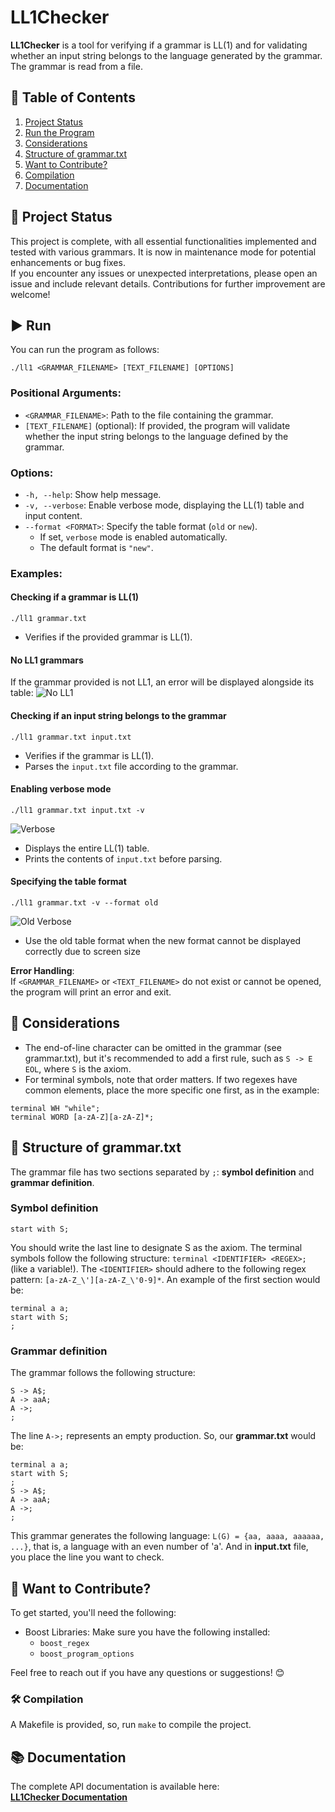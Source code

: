 # LL1Checker
**LL1Checker** is a tool for verifying if a grammar is LL(1) and for validating whether an input string belongs to the language generated by the grammar. The grammar is read from a file.

## 📖 Table of Contents
1. [Project Status](#-project-status)
2. [Run the Program](#%EF%B8%8F-run)
3. [Considerations](#-considerations)
4. [Structure of grammar.txt](#-structure-of-grammartxt)
5. [Want to Contribute?](#-want-to-contribute)
6. [Compilation](#%EF%B8%8F-compilation)
7. [Documentation](#-documentation)

## 🚀 Project Status

This project is complete, with all essential functionalities implemented and tested with various grammars. It is now in maintenance mode for potential enhancements or bug fixes.  
If you encounter any issues or unexpected interpretations, please open an issue and include relevant details. Contributions for further improvement are welcome!

## ▶️ Run

You can run the program as follows:
~~~
./ll1 <GRAMMAR_FILENAME> [TEXT_FILENAME] [OPTIONS]
~~~ 
### Positional Arguments:
- `<GRAMMAR_FILENAME>`: Path to the file containing the grammar.
- `[TEXT_FILENAME]` (optional): If provided, the program will validate whether the input string belongs to the language defined by the grammar.

### Options:
- `-h, --help`: Show help message.
- `-v, --verbose`: Enable verbose mode, displaying the LL(1) table and input content.
- `--format <FORMAT>`: Specify the table format (`old` or `new`).  
  - If set, `verbose` mode is enabled automatically.  
  - The default format is `"new"`.

### Examples:

#### Checking if a grammar is LL(1)
~~~
./ll1 grammar.txt
~~~
- Verifies if the provided grammar is LL(1).  

#### No LL1 grammars
If the grammar provided is not LL1, an error will be displayed alongside its table:
![No LL1](.github/screenshots/noll1.png)

#### Checking if an input string belongs to the grammar
~~~
./ll1 grammar.txt input.txt
~~~
- Verifies if the grammar is LL(1).  
- Parses the `input.txt` file according to the grammar.

#### Enabling verbose mode
~~~
./ll1 grammar.txt input.txt -v
~~~
![Verbose](.github/screenshots/parseinputverbose.png)
- Displays the entire LL(1) table.  
- Prints the contents of `input.txt` before parsing.

#### Specifying the table format
~~~
./ll1 grammar.txt -v --format old
~~~
![Old Verbose](.github/screenshots/ll1old.png)

- Use the old table format when the new format cannot be displayed correctly due to screen size

**Error Handling**:  
If `<GRAMMAR_FILENAME>` or `<TEXT_FILENAME>` do not exist or cannot be opened, the program will print an error and exit.

## 📌 Considerations
- The end-of-line character can be omitted in the grammar (see grammar.txt), but it's recommended to add a first rule, such as `S -> E EOL`, where `S` is the axiom.
- For terminal symbols, note that order matters. If two regexes have common elements, place the more specific one first, as in the example:
~~~
terminal WH "while";
terminal WORD [a-zA-Z][a-zA-Z]*;
~~~

## 📄 Structure of grammar.txt

The grammar file has two sections separated by `;`: **symbol definition** and **grammar definition**.

### Symbol definition
~~~
start with S;
~~~
You should write the last line to designate S as the axiom.
The terminal symbols follow the following structure: `terminal <IDENTIFIER> <REGEX>;` (like a variable!). The `<IDENTIFIER>` should adhere to the following regex pattern: `[a-zA-Z_\'][a-zA-Z_\'0-9]*`.
An example of the first section would be:
~~~
terminal a a;
start with S;
;
~~~
### Grammar definition
The grammar follows the following structure:
~~~
S -> A$;
A -> aaA;
A ->;
;
~~~
The line `A->;` represents an empty production.
So, our **grammar.txt** would be:
~~~
terminal a a;
start with S;
;
S -> A$;
A -> aaA;
A ->;
;
~~~
This grammar generates the following language: `L(G) = {aa, aaaa, aaaaaa, ...}`, that is, a language with an even number of 'a'.
And in **input.txt** file, you place the line you want to check.

## 🤝 Want to Contribute?

To get started, you'll need the following:
- Boost Libraries: Make sure you have the following installed:
  - `boost_regex`
  - `boost_program_options`

Feel free to reach out if you have any questions or suggestions! 😊

### 🛠️ Compilation
A Makefile is provided, so, run `make` to compile the project.

## 📚 Documentation

The complete API documentation is available here:  
[**LL1Checker Documentation**](https://jose-rzm.github.io/LL1Checker/)

